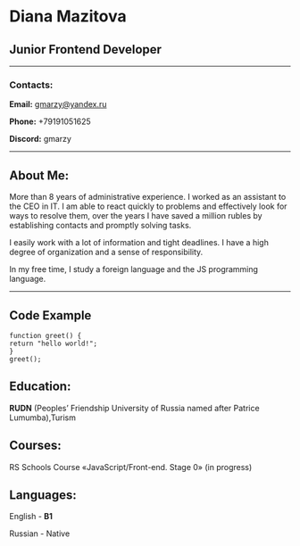 # Diana Mazitova

## Junior Frontend Developer
********* 

### Contacts:
**Email:** gmarzy@yandex.ru

**Phone:** +79191051625

**Discord:** gmarzy 
********* 

## About Me:
More than 8 years of administrative experience. I worked as an assistant to the CEO in IT.
I am able to react quickly to problems and effectively look for ways to resolve them, over the years I have saved a million rubles by establishing contacts and promptly solving tasks.


I easily work with a lot of information and tight deadlines.
I have a high degree of organization and a sense of responsibility.


In my free time, I study a foreign language and the JS programming language.
********* 
## Code Example
```
function greet() {
return "hello world!";
}
greet();
```
## Education: 
**RUDN** (Peoples’ Friendship University of Russia named after Patrice Lumumba),Turism
## Courses: 
RS Schools Course «JavaScript/Front-end. Stage 0» (in progress)
## Languages:
English - **B1**

Russian - Native

